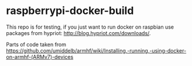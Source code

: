 # raspberrypi-docker-build

This repo is for testing, if you just want to run docker on raspbian use packages from hypriot: http://blog.hypriot.com/downloads/.

Parts of code taken from https://github.com/umiddelb/armhf/wiki/Installing,-running,-using-docker-on-armhf-(ARMv7)-devices
